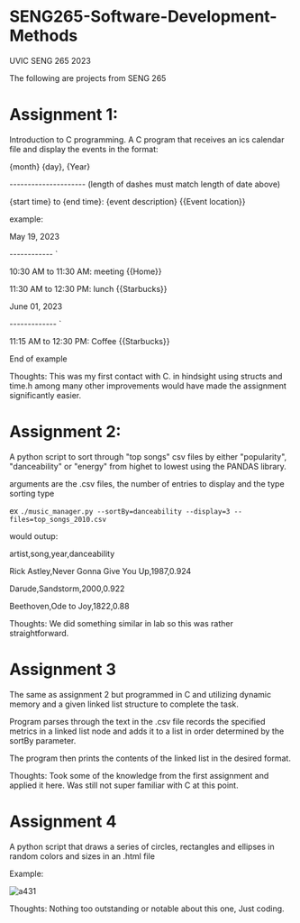 # SENG265-Software-Development-Methods
UVIC SENG 265 2023

The following are projects from SENG 265


# Assignment 1: 
Introduction to C programming. A C program that receives an ics calendar file and display the events in the format:

{month} {day}, {Year}

--------------------- (length of dashes must match length of date above)

{start time} to {end time}: {event description} {{Event location}}


example:

May 19, 2023

------------ `

10:30 AM to 11:30 AM: meeting {{Home}}

11:30 AM to 12:30 PM: lunch {{Starbucks}}

June 01, 2023

------------- `

11:15 AM to 12:30 PM: Coffee {{Starbucks}}

End of example

Thoughts: This was my first contact with C. in hindsight using structs and time.h among many other improvements would have made the assignment significantly easier.

# Assignment 2: 
A python script to sort through "top songs" csv files by either "popularity", "danceability" or "energy" from highet to lowest using the PANDAS library. 

arguments are the .csv files, the number of entries to display and the type sorting type

ex `./music_manager.py --sortBy=danceability --display=3 --files=top_songs_2010.csv`

would outup:

artist,song,year,danceability

Rick Astley,Never Gonna Give You Up,1987,0.924

Darude,Sandstorm,2000,0.922

Beethoven,Ode to Joy,1822,0.88

Thoughts: We did something similar in lab so this was rather straightforward.

# Assignment 3

The same as assignment 2 but programmed in C and utilizing dynamic memory and a given linked list structure to complete the task.

Program parses through the text in the .csv file records the specified metrics in a linked list node and adds it to a list in order determined by the sortBy parameter.

The program then prints the contents of the linked list in the desired format.

Thoughts: Took some of the knowledge from the first assignment and applied it here. Was still not super familiar with C at this point.

# Assignment 4

A python script that draws a series of circles, rectangles and ellipses in random colors and sizes in an .html file

Example:

![a431](https://github.com/VICMEND/SENG265-Software-Development-Methods/assets/127559762/fc2c2fa4-57f7-4b0a-a82a-d9f1705723be)

Thoughts: Nothing too outstanding or notable about this one, Just coding.

